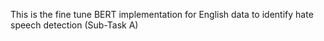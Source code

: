 This is the fine tune BERT implementation for English data to identify hate speech detection (Sub-Task A)